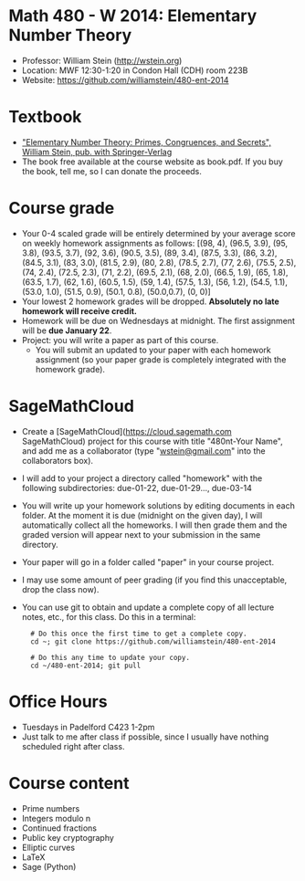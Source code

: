 # Math 480 - W 2014: Elementary Number Theory

- Professor: William Stein (<http://wstein.org>)
- Location:  MWF 12:30-1:20 in Condon Hall (CDH) room 223B
- Website: <https://github.com/williamstein/480-ent-2014>

# Textbook

- ["Elementary Number Theory: Primes, Congruences, and Secrets", William Stein, pub. with Springer-Verlag](http://wstein.org/ent)
- The book free available at the course website as book.pdf.  If you buy the book, tell me, so I can donate the proceeds.

# Course grade

- Your 0-4 scaled grade will be entirely determined by your average score on weekly homework assignments as follows:
    [(98, 4), (96.5, 3.9), (95, 3.8), (93.5, 3.7), (92, 3.6), (90.5, 3.5), (89, 3.4), (87.5, 3.3), (86, 3.2), (84.5, 3.1), (83, 3.0), (81.5, 2.9), (80, 2.8), (78.5, 2.7), (77, 2.6), (75.5, 2.5), (74, 2.4), (72.5, 2.3), (71, 2.2), (69.5, 2.1), (68, 2.0), (66.5, 1.9), (65, 1.8), (63.5, 1.7), (62, 1.6), (60.5, 1.5), (59, 1.4), (57.5, 1.3), (56, 1.2), (54.5, 1.1), (53.0, 1.0), (51.5, 0.9), (50.1, 0.8), (50.0,0.7), (0, 0)]
- Your lowest 2 homework grades will be dropped.  **Absolutely no late homework will receive credit.**
- Homework will be due on Wednesdays at midnight.  The first assignment will be **due January 22**.
- Project: you will write a paper as part of this course.
   - You will submit an updated to your paper with each homework assignment (so your paper grade is completely integrated with the homework grade).

# SageMathCloud

- Create a [SageMathCloud](https://cloud.sagemath.com SageMathCloud) project for this course with title "480nt-Your Name", and add me as a collaborator (type "wstein@gmail.com" into the collaborators box).
- I will add to your project a directory called "homework" with the following subdirectories: due-01-22, due-01-29..., due-03-14
- You will write up your homework solutions by editing documents in each folder.  At the moment it is due (midnight on the given day), I will automatically collect all the homeworks.  I will then grade them and the graded version will appear next to your submission in the same directory.
- Your paper will go in a folder called "paper" in your course project.
- I may use some amount of peer grading (if you find this unacceptable, drop the class now).
- You can use git to obtain and update a complete copy of all lecture notes, etc., for this class.  Do this in a terminal:

        # Do this once the first time to get a complete copy.
        cd ~; git clone https://github.com/williamstein/480-ent-2014

        # Do this any time to update your copy.
        cd ~/480-ent-2014; git pull


# Office Hours

- Tuesdays in Padelford C423 1-2pm
- Just talk to me after class if possible, since I usually have nothing scheduled right after class.

# Course content

 - Prime numbers
 - Integers modulo n
 - Continued fractions
 - Public key cryptography
 - Elliptic curves
 - LaTeX
 - Sage (Python)









